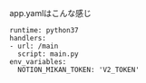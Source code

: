 app.yamlはこんな感じ
```
runtime: python37
handlers:
- url: /main
  script: main.py
env_variables:
  NOTION_MIKAN_TOKEN: 'V2_TOKEN'

```